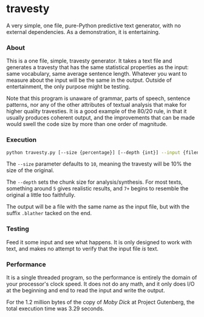 # travesty
A very simple, one file, pure-Python predictive text generator, with no
external dependencies. As a demonstration, it is entertaining.

### About
This is a one file, simple, travesty generator. It takes a text file and 
generates a travesty that has the same statistical properties as the
input: same vocabulary, same average sentence length. Whatever you want
to measure about the input will be the same in the output. 
Outside of entertainment, the only purpose might be testing.

Note that this program is unaware of grammar, parts of speech, sentence
patterns, nor any of the other attributes of textual analysis that make 
for higher quality travesties. It is a good example of the 80/20 rule, in
that it usually produces coherent output, and the improvements that can be
made would swell the code size by more than one order of magnitude.

### Execution
```bash
python travesty.py [--size {percentage}] [--depth {int}] --input {filename}
```

The `--size` parameter defaults to `10`, meaning the travesty will be 10%
the size of the original. 

The `--depth` sets the chunk size for analysis/synthesis. For most texts,
something around `5` gives realistic results, and `7+`
begins to resemble the original a little too faithfully.

The output will be a file with the same name as the input file, but with the
suffix `.blather` tacked on the end.

### Testing

Feed it some input and see what happens. It is only designed to work with 
text, and makes no attempt to verify that the input file _is_ text. 

### Performance

It is a single threaded program, so the performance is entirely the domain 
of your processor's clock speed. It does not do any math, and it only does
I/O at the beginning and end to read the input and write the output. 

For the 1.2 million bytes of the copy of _Moby Dick_ at Project Gutenberg,
the total execution time was 3.29 seconds.

